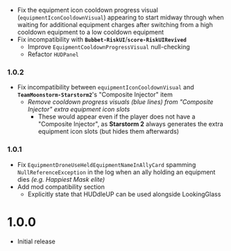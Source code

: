 - Fix the equipment icon cooldown progress visual (`equipmentIconCooldownVisual`) appearing to start midway through when waiting for additional equipment charges after switching from a high cooldown equipment to a low cooldown equipment
- Fix incompatibility with **`Bubbet-RiskUI`**/**`score-RiskUIRevived`**
    - Improve `EquipmentCooldownProgressVisual` null-checking
    - Refactor `HUDPanel`

### 1.0.2
- Fix incompatibility between `equipmentIconCooldownVisual` and **`TeamMoonstorm-Starstorm2`**'s "Composite Injector" item
    - *Remove cooldown progress visuals (blue lines) from "Composite Injector" extra equipment icon slots*
        - These would appear even if the player does not have a "Composite Injector", as **Starstorm 2** always generates the extra equipment icon slots (but hides them afterwards)

### 1.0.1
- Fix `EquipmentDroneUseHeldEquipmentNameInAllyCard` spamming `NullReferenceException` in the log when an ally holding an equipment dies *(e.g. Happiest Mask elite)*
- Add mod compatibility section
    - Explicitly state that HUDdleUP can be used alongside LookingGlass

# 1.0.0
- Initial release
